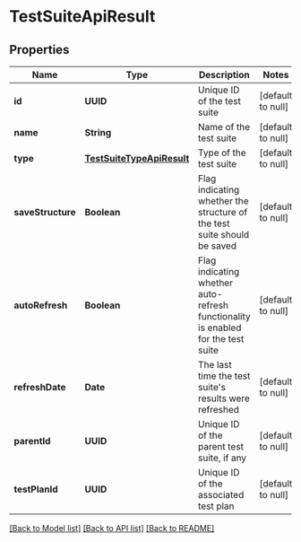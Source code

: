 # TestSuiteApiResult
## Properties

| Name | Type | Description | Notes |
|------------ | ------------- | ------------- | -------------|
| **id** | **UUID** | Unique ID of the test suite | [default to null] |
| **name** | **String** | Name of the test suite | [default to null] |
| **type** | [**TestSuiteTypeApiResult**](TestSuiteTypeApiResult.md) | Type of the test suite | [default to null] |
| **saveStructure** | **Boolean** | Flag indicating whether the structure of the test suite should be saved | [default to null] |
| **autoRefresh** | **Boolean** | Flag indicating whether auto-refresh functionality is enabled for the test suite | [default to null] |
| **refreshDate** | **Date** | The last time the test suite&#39;s results were refreshed | [default to null] |
| **parentId** | **UUID** | Unique ID of the parent test suite, if any | [default to null] |
| **testPlanId** | **UUID** | Unique ID of the associated test plan | [default to null] |

[[Back to Model list]](../README.md#documentation-for-models) [[Back to API list]](../README.md#documentation-for-api-endpoints) [[Back to README]](../README.md)

